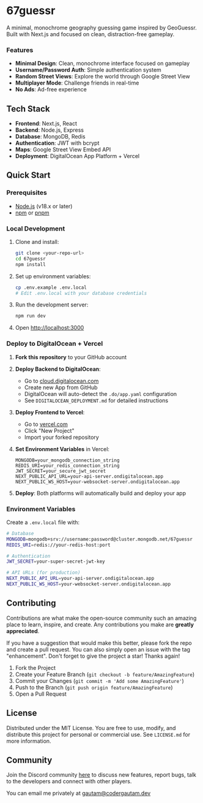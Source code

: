 
# 67guessr

A minimal, monochrome geography guessing game inspired by GeoGuessr. Built with Next.js and focused on clean, distraction-free gameplay.

### Features
- **Minimal Design**: Clean, monochrome interface focused on gameplay
- **Username/Password Auth**: Simple authentication system
- **Random Street Views**: Explore the world through Google Street View
- **Multiplayer Mode**: Challenge friends in real-time
- **No Ads**: Ad-free experience

## Tech Stack

- **Frontend**: Next.js, React
- **Backend**: Node.js, Express
- **Database**: MongoDB, Redis
- **Authentication**: JWT with bcrypt
- **Maps**: Google Street View Embed API
- **Deployment**: DigitalOcean App Platform + Vercel

## Quick Start

### Prerequisites
- [Node.js](https://nodejs.org/) (v18.x or later)
- [npm](https://www.npmjs.com/) or [pnpm](https://pnpm.io/)

### Local Development

1. Clone and install:
   ```bash
   git clone <your-repo-url>
   cd 67guessr
   npm install
   ```

2. Set up environment variables:
   ```bash
   cp .env.example .env.local
   # Edit .env.local with your database credentials
   ```

3. Run the development server:
   ```bash
   npm run dev
   ```

4. Open [http://localhost:3000](http://localhost:3000)

### Deploy to DigitalOcean + Vercel

1. **Fork this repository** to your GitHub account

2. **Deploy Backend to DigitalOcean**:
   - Go to [cloud.digitalocean.com](https://cloud.digitalocean.com)
   - Create new App from GitHub
   - DigitalOcean will auto-detect the `.do/app.yaml` configuration
   - See `DIGITALOCEAN_DEPLOYMENT.md` for detailed instructions

3. **Deploy Frontend to Vercel**:
   - Go to [vercel.com](https://vercel.com)
   - Click "New Project"
   - Import your forked repository

4. **Set Environment Variables** in Vercel:
   ```
   MONGODB=your_mongodb_connection_string
   REDIS_URI=your_redis_connection_string
   JWT_SECRET=your_secure_jwt_secret
   NEXT_PUBLIC_API_URL=your-api-server.ondigitalocean.app
   NEXT_PUBLIC_WS_HOST=your-websocket-server.ondigitalocean.app
   ```

5. **Deploy**: Both platforms will automatically build and deploy your app

### Environment Variables

Create a `.env.local` file with:

```bash
# Database
MONGODB=mongodb+srv://username:password@cluster.mongodb.net/67guessr
REDIS_URI=redis://your-redis-host:port

# Authentication
JWT_SECRET=your-super-secret-jwt-key

# API URLs (for production)
NEXT_PUBLIC_API_URL=your-api-server.ondigitalocean.app
NEXT_PUBLIC_WS_HOST=your-websocket-server.ondigitalocean.app
```

## Contributing

Contributions are what make the open-source community such an amazing place to learn, inspire, and create. Any contributions you make are **greatly appreciated**.

If you have a suggestion that would make this better, please fork the repo and create a pull request. You can also simply open an issue with the tag "enhancement".
Don't forget to give the project a star! Thanks again!

1. Fork the Project
2. Create your Feature Branch (`git checkout -b feature/AmazingFeature`)
3. Commit your Changes (`git commit -m 'Add some AmazingFeature'`)
4. Push to the Branch (`git push origin feature/AmazingFeature`)
5. Open a Pull Request

## License

Distributed under the MIT License. You are free to use, modify, and distribute this project for personal or commercial use. See `LICENSE.md` for more information.

## Community

Join the Discord community [here](https://discord.gg/yenVspFmkB) to discuss new features, report bugs, talk to the developers and connect with other players.

You can email me privately at gautam@codergautam.dev
